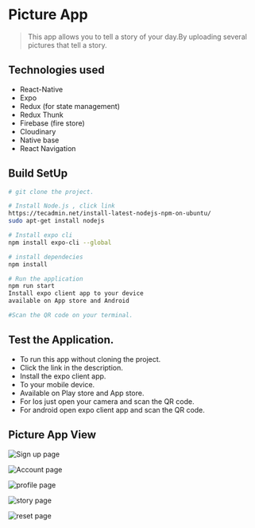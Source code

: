 #  Picture App 
> This app allows you to tell a story of your day.By uploading several pictures that tell a story.

## Technologies used 
- React-Native 
- Expo
- Redux (for state management)
- Redux Thunk 
- Firebase (fire store)
- Cloudinary 
- Native base 
- React Navigation 

## Build SetUp 

``` bash 
# git clone the project.

# Install Node.js , click link   
https://tecadmin.net/install-latest-nodejs-npm-on-ubuntu/
sudo apt-get install nodejs

# Install expo cli 
npm install expo-cli --global

# install dependecies 
npm install 

# Run the application 
npm run start 
Install expo client app to your device 
available on App store and Android 

#Scan the QR code on your terminal.
``` 

## Test the Application. 
- To run this app without  cloning the project. 
- Click the link in the description. 
- Install the expo client app. 
- To your mobile device. 
- Available on Play store and App store.
- For Ios just open your camera and scan the QR code. 
- For android open expo client app and scan the QR code.  

## Picture App View 
![Sign up page](./assets/images/signup.PNG)

![Account page](./assets/images/account.PNG)

![profile page](./assets/images/profile.PNG)

![story page](./assets/images/story.PNG)

![reset page](./assets/images/reset.PNG)
